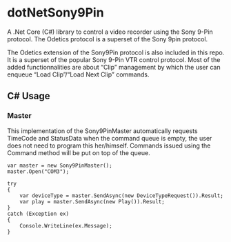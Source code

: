 # dotNetSony9Pin

A .Net Core (C#) library to control a video recorder using the Sony 9-Pin protocol. The Odetics protocol is a superset of the Sony 9pin protocol.

The Odetics extension of the Sony9Pin protocol is also included in this repo. It is a superset of the popular Sony 9-Pin VTR control protocol. Most of the added functionnalities are about “Clip” management by which the user can enqueue “Load Clip”/“Load Next Clip” commands.

## C# Usage

### Master
This implementation of the Sony9PinMaster automatically requests TimeCode and StatusData when the command queue is empty, the user does not need to program this her/himself. Commands issued using the Command method will be put on top of the queue. 

```
var master = new Sony9PinMaster();
master.Open("COM3");

try
{
    var deviceType = master.SendAsync(new DeviceTypeRequest()).Result;
    var play = master.SendAsync(new Play()).Result;
}
catch (Exception ex)
{
    Console.WriteLine(ex.Message);
}

```
